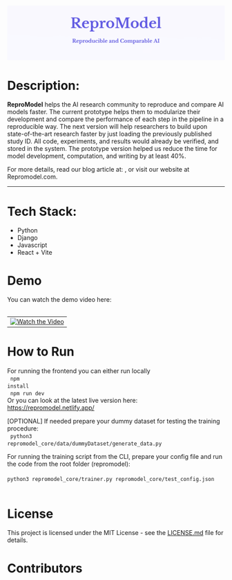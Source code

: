 ![Header Image](pic1)
# Description:

**ReproModel** helps the AI research community to reproduce and compare AI models faster. 
The current prototype helps them to modularize their development and compare the performance of each step in the pipeline in a reproducible way. 
The next version will help researchers to build upon state-of-the-art research faster by just loading the previously published study ID. All code, experiments, and results would already be verified, and stored in the system. The prototype version helped us reduce the time for model development, computation, and writing by at least 40%.  

For more details, read our blog article at: , or visit our website at Repromodel.com.

---

# Tech Stack: 
- Python
- Django
- Javascript
- React + Vite


# Demo

You can watch the demo video here: 
<br> <br>
<table>
  <tr> 
    <td align="center">
      <a href="https://www.youtube.com/watch?v=MQHZMEloUps">
        <img src="http://img.youtube.com/vi/MQHZMEloUps/0.jpg" alt="Watch the Video">
      </a>
    </td>
  </tr>
</table>

# How to Run
For running the frontend you can either run locally<br>
<code> npm install </code> <br>
<code> npm run dev </code> <br>
Or you can look at the latest live version here: <br>
https://repromodel.netlify.app/

[OPTIONAL] If needed prepare your dummy dataset for testing the training procedure:<br>
<code> python3 repromodel_core/data/dummyDataset/generate_data.py </code> <br>

For running the training script from the CLI, prepare your config file and run the code from the root folder (repromodel): <br>
<code> python3 repromodel_core/trainer.py repromodel_core/test_config.json </code> <br>

# License 

This project is licensed under the MIT License - see the [LICENSE.md](LICENSE.md) file for details.


# Contributors




